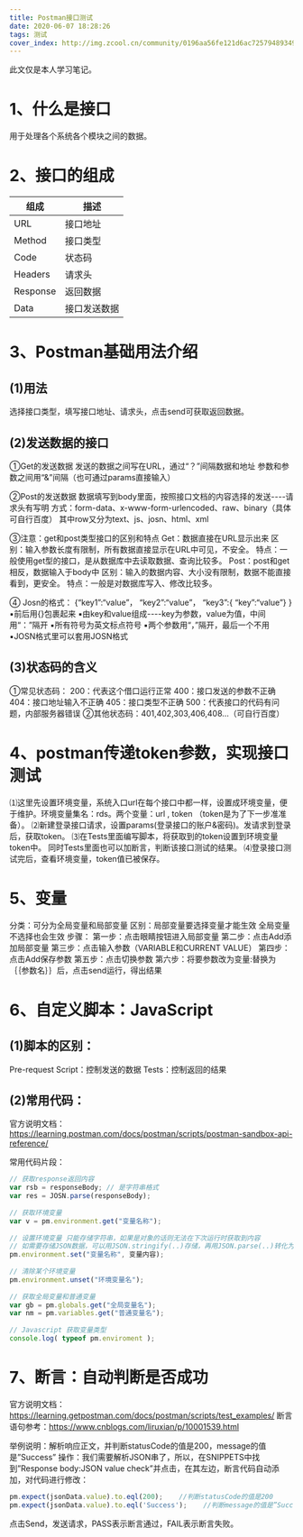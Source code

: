 ```yaml
---
title: Postman接口测试
date: 2020-06-07 18:28:26
tags: 测试
cover_index: http://img.zcool.cn/community/0196aa56fe121d6ac72579489349a1.png
---
```


此文仅是本人学习笔记。

# 1、什么是接口

用于处理各个系统各个模块之间的数据。

# 2、接口的组成

|  组成  | 描述  |
|  ----  | ----  |
| URL  | 接口地址 |
| Method   | 接口类型 |
| Code  | 状态码 |
| Headers   | 请求头 |
| Response   | 返回数据 |
| Data   | 接口发送数据 |

# 3、Postman基础用法介绍

## (1)用法

选择接口类型，填写接口地址、请求头，点击send可获取返回数据。

## (2)发送数据的接口

①Get的发送数据
发送的数据之间写在URL，通过“？”间隔数据和地址
参数和参数之间用“&”间隔（也可通过params直接输入）

②Post的发送数据
数据填写到body里面，按照接口文档的内容选择的发送----请求头有写明
方式：form-data、x-www-form-urlencoded、raw、binary（具体可自行百度）
其中row又分为text、js、josn、html、xml

③注意：get和post类型接口的区别和特点
Get：数据直接在URL显示出来
     区别：输入参数长度有限制，所有数据直接显示在URL中可见，不安全。
     特点：一般使用get型的接口，是从数据库中去读取数据、查询比较多。
Post：post和get相反，数据输入于body中
     区别：输入的数据内容、大小没有限制，数据不能直接看到，更安全。
     特点：一般是对数据库写入、修改比较多。

④	Josn的格式：
{“key1”:“value”， “key2”:“value”， “key3”:{ “key”:“value”} }
▪前后用{}包裹起来
▪由key和value组成----key为参数，value为值，中间用“：”隔开
▪所有符号为英文标点符号
▪两个参数用“，”隔开，最后一个不用
▪JOSN格式里可以套用JOSN格式

## (3)状态码的含义

①常见状态码：
200：代表这个借口运行正常
400：接口发送的参数不正确
404：接口地址输入不正确
405：接口类型不正确
500：代表接口的代码有问题，内部服务器错误
②其他状态码：401,402,303,406,408…（可自行百度）

# 4、postman传递token参数，实现接口测试

⑴这里先设置环境变量，系统入口url在每个接口中都一样，设置成环境变量，便于维护。环境变量集名：rds。两个变量：url , token （token是为了下一步准准备）。
⑵新建登录接口请求，设置params(登录接口的账户&密码)。发请求到登录后，获取token。
⑶在Tests里面编写脚本，将获取到的token设置到环境变量token中。 同时Tests里面也可以加断言，判断该接口测试的结果。
⑷登录接口测试完后，查看环境变量，token值已被保存。

# 5、变量

分类：可分为全局变量和局部变量
区别：局部变量要选择变量才能生效
      全局变量不选择也会生效
步骤：
第一步：点击眼睛按钮进入局部变量
第二步：点击Add添加局部变量
第三步：点击输入参数（VARIABLE和CURRENT VALUE）
第四步：点击Add保存参数
第五步：点击切换参数
第六步：将要参数改为变量:替换为｛｛参数名｝｝后，点击send运行，得出结果

# 6、自定义脚本：JavaScript

## (1)脚本的区别：

Pre-request Script：控制发送的数据
Tests：控制返回的结果

## (2)常用代码：

官方说明文档：https://learning.postman.com/docs/postman/scripts/postman-sandbox-api-reference/

常用代码片段：
```javascript
// 获取response返回内容
var rsb = responseBody; // 是字符串格式
var res = JOSN.parse(responseBody);
 
// 获取环境变量
var v = pm.environment.get("变量名称");
 
// 设置环境变量 只能存储字符串，如果是对象的话则无法在下次运行时获取到内容
// 如需要存储JSON数据，可以用JSON.stringify(..)存储，再用JSON.parse(..)转化为对象使用
pm.environment.set("变量名称", 变量内容);
 
// 清除某个环境变量
pm.environment.unset("环境变量名");
 
// 获取全局变量和普通变量
var gb = pm.globals.get("全局变量名");
var nm = pm.variables.get("普通变量名");
 
// Javascript 获取变量类型
console.log( typeof pm.enviroment );
```
# 7、断言：自动判断是否成功

官方说明文档：https://learning.getpostman.com/docs/postman/scripts/test_examples/
断言语句参考：https://www.cnblogs.com/liruxian/p/10001539.html

举例说明：解析响应正文，并判断statusCode的值是200，message的值是”Success”
操作：我们需要解析JSON串了，所以，在SNIPPETS中找到”Response body:JSON value check”并点击，在其左边，断言代码自动添加，对代码进行修改：
```javascript
pm.expect(jsonData.value).to.eql(200);    //判断statusCode的值是200
pm.expect(jsonData.value).to.eql('Success');    //判断message的值是”Success”
```
点击Send，发送请求，PASS表示断言通过，FAIL表示断言失败。



